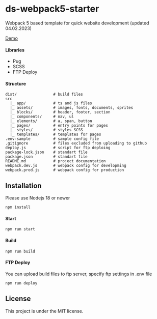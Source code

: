 # ds-webpack5-starter

Webpack 5 based template for quick website development (updated 04.02.2023)

[Demo](https://shkredovdmitriy.github.io/ds-webpack5-starter/)

#### Libraries

- Pug
- SCSS
- FTP Deploy

#### Structure

```
dist/                # build files
src
  |_ app/            # ts and js files
  |_ assets/         # images, fonts, documents, sprites
  |_ blocks/         # header, footer, section
  |_ components/     # nav, ul
  |_ elements/       # a, span, button
  |_ pages/          # entry points for pages
  |_ styles/         # styles SCSS
  |_ templates/      # templates for pages
.env-sample          # sample config file
.gitignore           # files excluded from uploading to github
deploy.js            # script for ftp deploing
package-lock.json    # standart file
package.json         # standart file
README.md            # project documentation
webpack.dev.js       # webpack config for developming
webpack.prod.js      # webpack config for production
```

## Installation

Please use Nodejs 18 or newer

```
npm install
```

#### Start

```
npm run start
```

#### Build

```
npm run build
```

#### FTP Deploy

You can upload build files to ftp server, specify ftp settings in .env file

```
npm run deploy
```

## License

This project is under the MIT license.
